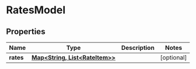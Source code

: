 # RatesModel

## Properties
Name | Type | Description | Notes
------------ | ------------- | ------------- | -------------
**rates** | [**Map&lt;String, List&lt;RateItem&gt;&gt;**](List.md) |  |  [optional]
